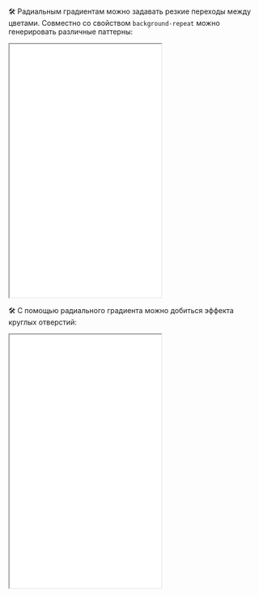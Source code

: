 🛠 Радиальным градиентам можно задавать резкие переходы между цветами. Совместно со свойством `background-repeat` можно генерировать различные паттерны:

<iframe title="Паттерн при помощи радиального градиента" src="../demos/pattern/" height="500" sandbox></iframe>

🛠 С помощью радиального градиента можно добиться эффекта круглых отверстий:

<iframe title="Фон с отверстиями" src="../demos/holes/" height="500" sandbox></iframe>
